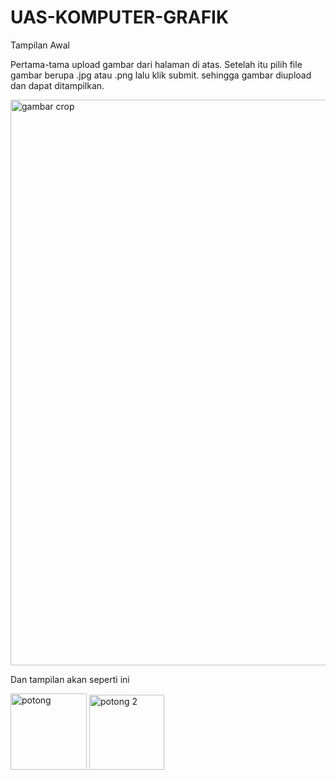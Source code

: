 # UAS-KOMPUTER-GRAFIK

Tampilan Awal

Pertama-tama upload gambar dari halaman di atas. Setelah itu pilih file gambar berupa .jpg atau .png lalu klik submit. sehingga gambar diupload dan dapat ditampilkan.

<img width="905" alt="gambar crop" src="https://github.com/tatumariam/UAS-KOMPUTER-GRAFIK/assets/138267372/9a27b39e-b15e-4bb4-9150-371f31c0b836">


Dan tampilan akan seperti ini

<img width="122" alt="potong" src="https://github.com/tatumariam/UAS-KOMPUTER-GRAFIK/assets/138267372/a0cdcaf9-38af-4cf8-a050-d082516c4757">


<img width="120" alt="potong 2" src="https://github.com/tatumariam/UAS-KOMPUTER-GRAFIK/assets/138267372/9b34d286-af70-421f-8760-211f039df4fc">


